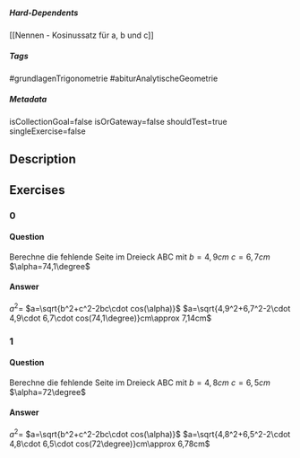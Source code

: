##### Hard-Dependents 
[[Nennen - Kosinussatz für a, b und c]]
##### Tags 
#grundlagenTrigonometrie
#abiturAnalytischeGeometrie
##### Metadata 
isCollectionGoal=false
isOrGateway=false
shouldTest=true
singleExercise=false
## Description 
 
## Exercises 
### 0 
#### Question 
Berechne die fehlende Seite im Dreieck ABC mit $b=4,9cm$ $c=6,7cm$ $\alpha=74,1\degree$
#### Answer 
$a^2=$
$a=\sqrt{b^2+c^2-2bc\cdot cos(\alpha)}$
$a=\sqrt{4,9^2+6,7^2-2\cdot 4,9\cdot 6,7\cdot cos(74,1\degree)}cm\approx 7,14cm$
### 1 
#### Question 
Berechne die fehlende Seite im Dreieck ABC mit $b=4,8cm$ $c=6,5cm$ $\alpha=72\degree$
#### Answer 
$a^2=$
$a=\sqrt{b^2+c^2-2bc\cdot cos(\alpha)}$
$a=\sqrt{4,8^2+6,5^2-2\cdot 4,8\cdot 6,5\cdot cos(72\degree)}cm\approx 6,78cm$
